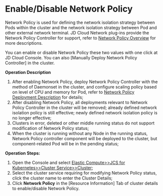 
# Enable/Disable Network Policy

Network Policy is used for defining the network isolation strategy between Pods within the cluster and the network isolation strategy between Pod and other external network terminal. JD Cloud Network plug-ins provide the Network Policy Controller for support, refer to [Network Policy Overview]() for more descriptions.

You can enable or disable Network Policy these two values with one click at JD Cloud Console. You can also [Manually Deploy Network Policy Controller] in the cluster.

**Operation Description**

 1. After enabling Network Policy, deploy Network Policy Controller with the method of Daemonset in the cluster, and configure scaling policy based on level of CPU and memory for Pod, refer to [Network Policy Deployment Description]() for details;
 2. After disabling Network Policy, all deployments relevant to Network Policy Controller in the cluster will be removed; already defined network isolation policy is still effective; newly defined network isolation policy is no longer effective;
 3. Clusters in error, deleted or other middle running status do not support modification of Network Policy status;
 4. When the cluster is running without any Node in the running status, Network Policy controller component will be deployed to the cluster, but component-related Pod will be in the pending status;

**Operation Steps:**

 1. Open the Console and select [Elastic Compute>>JCS for Kubernetes>>Cluster Service>>Cluster](https://cns-console.jdcloud.com/host/kubernetes/list);  
 2. Select the cluster service requiring for modifying Network Policy status, click the cluster name to enter the Cluster Details;  
 3. Click **Network Policy** in the [Resource Information] Tab of cluster details to enable/disable Network Policy.
